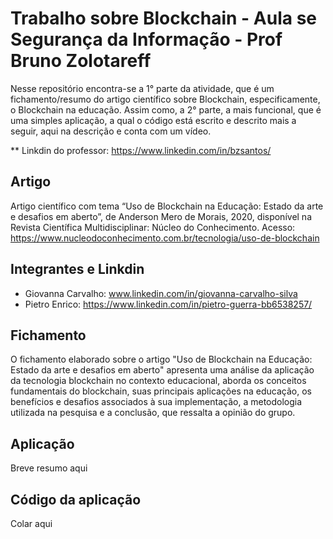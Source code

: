 # Trabalho sobre Blockchain - Aula se Segurança da Informação - Prof Bruno Zolotareff

Nesse repositório encontra-se a 1° parte da atividade, que é um fichamento/resumo do artigo científico sobre Blockchain, especificamente, o Blockchain na educação. Assim como, a 2° parte, a mais funcional, que é uma simples aplicação, a qual o código está escrito e descrito mais a seguir, aqui na descrição e conta com um vídeo.

** Linkdin do professor: https://www.linkedin.com/in/bzsantos/

## Artigo
Artigo científico com tema “Uso de Blockchain na Educação: Estado da arte e desafios em aberto”, de Anderson Mero de Morais, 2020, disponível na Revista Científica Multidisciplinar: Núcleo do Conhecimento.
Acesso: https://www.nucleodoconhecimento.com.br/tecnologia/uso-de-blockchain

## Integrantes e Linkdin
- Giovanna Carvalho: www.linkedin.com/in/giovanna-carvalho-silva
- Pietro Enrico: https://www.linkedin.com/in/pietro-guerra-bb6538257/

## Fichamento
O fichamento elaborado sobre o artigo "Uso de Blockchain na Educação: Estado da arte e desafios em aberto" apresenta uma análise da aplicação da tecnologia blockchain no contexto educacional, aborda os conceitos fundamentais do blockchain, suas principais aplicações na educação, os benefícios e desafios associados à sua implementação, a metodologia utilizada na pesquisa e a conclusão, que ressalta a opinião do grupo.

## Aplicação
Breve resumo aqui

## Código da aplicação
Colar aqui
